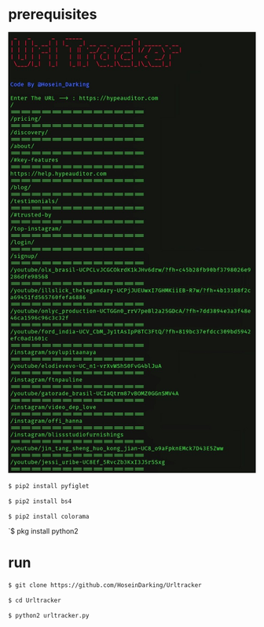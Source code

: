 # prerequisites

<img src="PicsArt_01-19-07.21.00.jpg">

`$ pip2 install pyfiglet`

`$ pip2 install bs4`

`$ pip2 install colorama`

`$ pkg install python2

# run
`$ git clone https://github.com/HoseinDarking/Urltracker`

`$ cd Urltracker`

`$ python2 urltracker.py`
